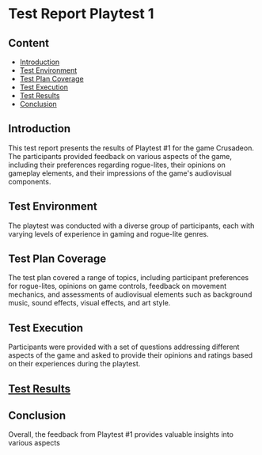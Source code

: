 # Test Report Playtest 1
## Content
- [Introduction](#introduction)
- [Test Environment](#test-environment)
- [Test Plan Coverage](#test-plan-coverage)
- [Test Execution](#test-execution)
- [Test Results](#test-results)
- [Conclusion](#conclusion)

## Introduction

This test report presents the results of Playtest #1 for the game Crusadeon. The participants provided feedback on various aspects of the game, including their preferences regarding rogue-lites, their opinions on gameplay elements, and their impressions of the game's audiovisual components.

## Test Environment

The playtest was conducted with a diverse group of participants, each with varying levels of experience in gaming and rogue-lite genres.

## Test Plan Coverage

The test plan covered a range of topics, including participant preferences for rogue-lites, opinions on game controls, feedback on movement mechanics, and assessments of audiovisual elements such as background music, sound effects, visual effects, and art style.

## Test Execution

Participants were provided with a set of questions addressing different aspects of the game and asked to provide their opinions and ratings based on their experiences during the playtest.

## [Test Results](./1.%20First%20Playtest%20Results.md)

## Conclusion

Overall, the feedback from Playtest #1 provides valuable insights into various aspects



